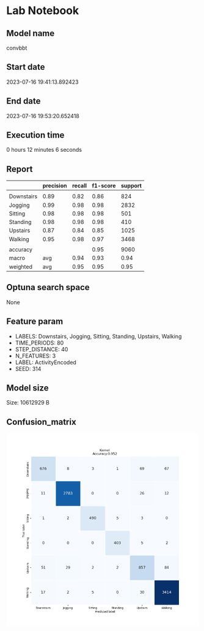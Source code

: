 # Lab Notebook


## Model name
convbbt

## Start date
2023-07-16 19:41:13.892423

## End date
2023-07-16 19:53:20.652418

## Execution time
0 hours 12 minutes 6 seconds

## Report
| | precision | recall | f1-score | support |
| --- | --- | --- | --- | --- |
|  |
| Downstairs | 0.89 | 0.82 | 0.86 | 824 |
| Jogging | 0.99 | 0.98 | 0.98 | 2832 |
| Sitting | 0.98 | 0.98 | 0.98 | 501 |
| Standing | 0.98 | 0.98 | 0.98 | 410 |
| Upstairs | 0.87 | 0.84 | 0.85 | 1025 |
| Walking | 0.95 | 0.98 | 0.97 | 3468 |
|  |
|  accuracy || | 0.95 | 9060 |
| macro | avg | 0.94 | 0.93 | 0.94 | 9060 |
| weighted | avg | 0.95 | 0.95 | 0.95 | 9060 |


## Optuna search space
None

## Feature param
- LABELS: Downstairs, Jogging, Sitting, Standing, Upstairs, Walking
- TIME_PERIODS: 80
- STEP_DISTANCE: 40
- N_FEATURES: 3
- LABEL: ActivityEncoded
- SEED: 314

## Model size
Size: 10612929   B

## Confusion_matrix
![alt](./cross-tab.png)
